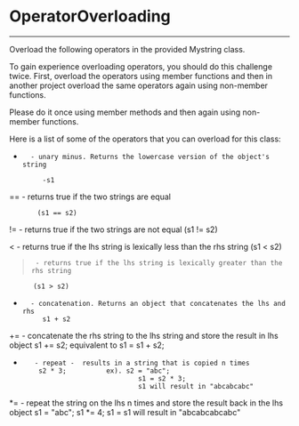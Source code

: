 # OperatorOverloading
-----------------------

Overload the following operators in the provided Mystring class.

To gain experience overloading operators, you should do this challenge twice.
First, overload the operators using member functions and then in another project overload the same operators
again using non-member functions.

Please do it once using member methods and then again using non-member functions.

Here is a list of some of the operators that you can overload for this class:

-       - unary minus. Returns the lowercase version of the object's string

           -s1

==    - returns true if the two strings are equal

           (s1 == s2)

!=     - returns true if the two strings are not equal 
           (s1 != s2)

<      - returns true if the lhs string is lexically less than the rhs string
           (s1 < s2)

>      - returns true if the lhs string is lexically greater than the rhs string
          (s1 > s2)

+       - concatenation. Returns an object that concatenates the lhs and rhs
           s1 + s2

+=    - concatenate the rhs string to the lhs string and store the result in lhs object
          s1 += s2;      equivalent to s1 = s1 + s2;

*        - repeat -  results in a string that is copied n times
          s2 * 3;          ex). s2 = "abc"; 
                                   s1 = s2 * 3;
                                   s1 will result in "abcabcabc"

*=      - repeat the string on the lhs n times and store the result back in the lhs object
            s1 = "abc";
            s1 *= 4;        s1 = s1 will result in "abcabcabcabc"
      
